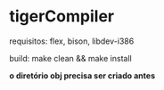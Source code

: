 # tigerCompiler
requisitos: flex, bison, libdev-i386

build: make clean && make install

**o diretório obj precisa ser criado antes**
